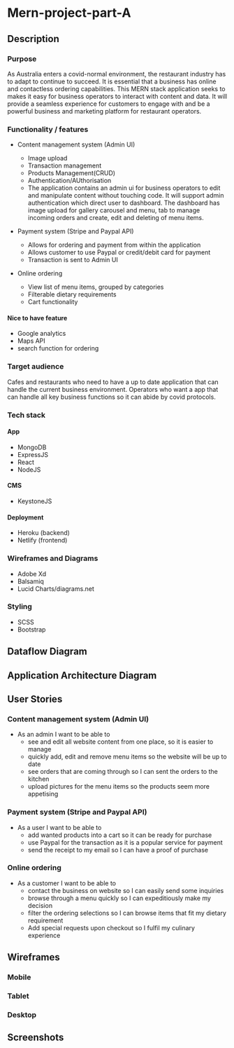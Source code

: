 # Mern-project-part-A

## Description

### Purpose

As Australia enters a covid-normal environment, the restaurant industry has to adapt to continue to succeed. It is essential that a business has online and contactless ordering capabilities. This MERN stack application seeks to makes it easy for business operators to interact with content and data. It will provide a seamless experience for customers to engage with and be a powerful business and marketing platform for restaurant operators. 

### Functionality / features

- Content management system (Admin UI)
  - Image upload 
  - Transaction management
  - Products Management(CRUD)
  - Authentication/AUthorisation
  - The application contains an admin ui for business operators to edit and manipulate content without touching code. It will support admin authentication which direct user to dashboard. The dashboard has image upload for gallery carousel and menu, tab to manage incoming orders and create, edit and deleting of menu items. 
  
- Payment system (Stripe and Paypal API)
  - Allows for ordering and payment from within the application 
  - Allows customer to use Paypal or credit/debit card for payment 
  - Transaction is sent to Admin UI
  
- Online ordering
  - View list of menu items, grouped by categories
  - Filterable dietary requirements
  - Cart functionality
  

#### Nice to have feature
- Google analytics 
- Maps API 
- search function for ordering


### Target audience

Cafes and restaurants who need to have a up to date application that can handle the current business environment. Operators who want a app that can handle all key business functions so it can abide by covid protocols. 

### Tech stack

#### App

- MongoDB
- ExpressJS
- React
- NodeJS
  
#### CMS

- KeystoneJS
  
#### Deployment

- Heroku (backend) 
- Netlify (frontend) 
  
### Wireframes and Diagrams

- Adobe Xd
- Balsamiq
- Lucid Charts/diagrams.net
  
### Styling

- SCSS
- Bootstrap


## Dataflow Diagram



## Application Architecture Diagram



## User Stories

### Content management system (Admin UI)

- As an admin I want to be able to 
  - see and edit all website content from one place, so it is easier to manage
  - quickly add, edit and remove menu items so the website will be up to date
  - see orders that are coming through so I can sent the orders to the kitchen
  - upload pictures for the menu items so the products seem more appetising

### Payment system (Stripe and Paypal API)

- As a user I want to be able to
  - add wanted products into a cart so it can be ready for purchase
  - use Paypal for the transaction as it is a popular service for payment
  - send the receipt to my email so I can have a proof of purchase


### Online ordering 

- As a customer I want to be able to
  - contact the business on website so I can easily send some inquiries
  - browse through a menu quickly so I can expeditiously make my decision 
  - filter the ordering selections so I can browse items that fit my dietary requirement
  - Add special requests upon checkout so I fulfil my culinary experience
  

## Wireframes

### Mobile

### Tablet

### Desktop



## Screenshots